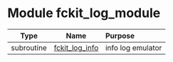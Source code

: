 # Module fckit_log_module

| Type | Name | Purpose |
| :--: | :--: | :---------- |
| subroutine | [fckit_log_info](https://github.com/benjaminmenetrier/bump-standalone/tree/master/src/fckit_log_module.F90#L24) | info log emulator |
